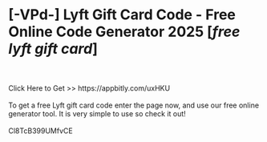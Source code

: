 # [-VPd-] Lyft Gift Card Code - Free Online Code Generator 2025 [*free lyft gift card*]
<br>
<br>Click Here to Get >> https://appbitly.com/uxHKU

<br>
<br>To get a free Lyft gift card code enter the page now, and use our free online generator tool. It is very simple to use so check it out!
<br>
<br>Cl8TcB399UMfvCE

